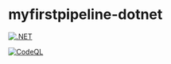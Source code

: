 # myfirstpipeline-dotnet


[![.NET](https://github.com/josejavierromo/myfirstpipeline-dotnet/actions/workflows/dotnet.yml/badge.svg?branch=main)](https://github.com/josejavierromo/myfirstpipeline-dotnet/actions/workflows/dotnet.yml)

[![CodeQL](https://github.com/josejavierromo/myfirstpipeline-dotnet/actions/workflows/codeql-analysis.yml/badge.svg)](https://github.com/josejavierromo/myfirstpipeline-dotnet/actions/workflows/codeql-analysis.yml)
